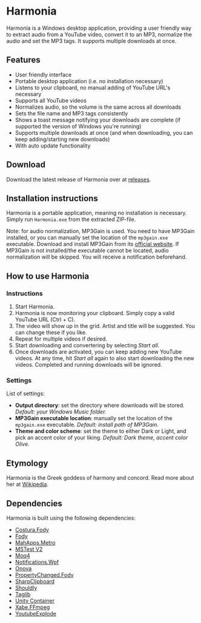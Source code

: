 # Harmonia
Harmonia is a Windows desktop application, providing a user friendly way to extract audio from a YouTube video, convert it to an MP3, normalize the audio and set the MP3 tags. It supports multiple downloads at once.

## Features
- User friendly interface
- Portable desktop application (i.e. no installation necessary)
- Listens to your clipboard, no manual adding of YouTube URL's necessary
- Supports all YouTube videos
- Normalizes audio, so the volume is the same across all downloads
- Sets the file name and MP3 tags consistently
- Shows a toast message notifying your downloads are complete (if supported the version of Windows you're running)
- Supports multiple downloads at once (and when downloading, you can keep adding/starting new downloads)
- With auto update functionality

## Download
Download the latest release of Harmonia over at [releases](https://github.com/rik-smeets/Harmonia/releases).

## Installation instructions
Harmonia is a portable application, meaning no installation is necessary. Simply run `Harmonia.exe` from the extracted ZIP-file. 

Note: for audio normalization, MP3Gain is used. You need to have MP3Gain installed, or you can manually set the location of the `mp3gain.exe` executable. Download and install MP3Gain from its [official website](http://mp3gain.sourceforge.net/).
If MP3Gain is not installed/the executable cannot be located, audio normalization will be skipped. You will receive a notification beforehand.

## How to use Harmonia
### Instructions
1. Start Harmonia.
2. Harmonia is now monitoring your clipboard. Simply copy a valid YouTube URL (Ctrl + C).
3. The video will show up in the grid. Artist and title will be suggested. You can change these if you like.
4. Repeat for multiple videos if desired.
5. Start downloading and convertering by selecting *Start all*. 
6. Once downloads are activated, you can keep adding new YouTube videos. At any time, hit *Start all* again to also start downloading the new videos. Completed and running downloads will be ignored.

### Settings
List of settings:
- **Output directory**: set the directory where downloads will be stored. *Default: your Windows Music folder.*
- **MP3Gain executable location**: manually set the location of the `mp3gain.exe` executable. *Default: install path of MP3Gain.*
- **Theme and color scheme**: set the theme to either Dark or Light, and pick an accent color of your liking. *Default: Dark theme, accent color Olive.*

## Etymology
Harmonia is the Greek goddess of harmony and concord. Read more about her at [Wikipedia](https://en.wikipedia.org/wiki/Harmonia).

## Dependencies
Harmonia is built using the following dependencies:
- [Costura.Fody](https://github.com/Fody/Costura)
- [Fody](https://github.com/Fody/Fody)
- [MahApps.Metro](https://github.com/MahApps/MahApps.Metro)
- [MSTest V2](https://github.com/microsoft/testfx)
- [Moq4](https://github.com/moq/moq4)
- [Notifications.Wpf](https://github.com/Federerer/Notifications.Wpf)
- [Onova](https://github.com/Tyrrrz/Onova)
- [PropertyChanged.Fody](https://github.com/Fody/PropertyChanged)
- [SharpClipboard](https://github.com/Willy-Kimura/SharpClipboard)
- [Shouldly](https://github.com/shouldly/shouldly)
- [Taglib](https://github.com/mono/taglib-sharp/)
- [Unity Container](https://github.com/unitycontainer/unity)
- [Xabe.FFmpeg](https://github.com/tomaszzmuda/Xabe.FFmpeg)
- [YoutubeExplode](https://github.com/Tyrrrz/YoutubeExplode)